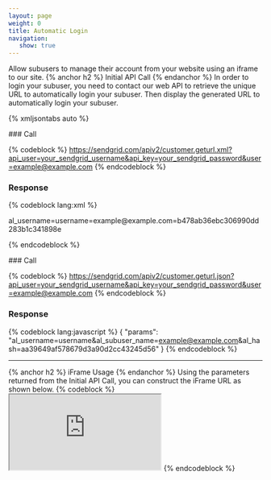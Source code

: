 ```yaml
---
layout: page
weight: 0
title: Automatic Login
navigation:
   show: true
---
```

Allow subusers to manage their account from your website using an iframe to our site. 
{% anchor h2 %} Initial API Call {% endanchor %}
 In order to login your subuser, you need to contact our web API to retrieve the unique URL to automatically login your subuser. Then display the generated URL to automatically login your subuser.


{% xmljsontabs auto %}

<div markdown="1" class="tab-content">
<div markdown="1" class="tab-pane" id="auto-xml">
### Call



{% codeblock %}
https://sendgrid.com/apiv2/customer.geturl.xml?api_user=your_sendgrid_username&api_key=your_sendgrid_password&user=example@example.com
{% endcodeblock %}
<h3>Response</h3>

{% codeblock lang:xml %}
<?xml version="1.0" encoding="ISO-8859-1"?>

<params>
   <params>al_username=username=example@example.com=b478ab36ebc306990dd283b1c341898e</params>
</params>

{% endcodeblock %}




</div>
<div markdown="1" class="tab-pane active" id="auto-json">
### Call



{% codeblock %}
https://sendgrid.com/apiv2/customer.geturl.json?api_user=your_sendgrid_username&api_key=your_sendgrid_password&user=example@example.com
{% endcodeblock %}
<h3>Response</h3>

{% codeblock lang:javascript %}
{
  "params": "al_username=username&al_subuser_name=example@example.com&al_hash=aa39649af578679d3a90d2cc43245d56"
}
{% endcodeblock %}




</div>
</div>

* * * * *


{% anchor h2 %} iFrame Usage {% endanchor %}
 Using the parameters returned from the Initial API Call, you can construct the iFrame URL as shown below. {% codeblock %} <iframe src="https://sendgrid.com/account?al_username=username&amp;al_subuser_name=example@example.com&amp;al_hash=aa39649af578679d3a90d2cc43245d56"></iframe> {% endcodeblock %}
